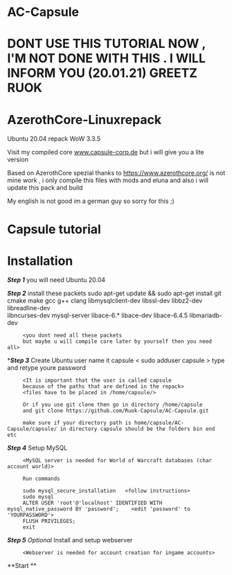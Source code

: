 # AC-Capsule

# DONT USE THIS TUTORIAL NOW , I'M NOT DONE WITH THIS . I WILL INFORM YOU  (20.01.21) GREETZ RUOK


# AzerothCore-Linuxrepack
Ubuntu 20.04 repack WoW 3.3.5

Visit my compiled core www.capsule-corp.de
but i will give you a lite version

Based on AzerothCore spezial thanks to https://www.azerothcore.org/
is not mine work , i only compile this files with mods and eluna 
and also i will update this pack and build

My english is not good im a german guy so sorry for this  ;)

# Capsule tutorial
# Installation

***Step 1*** you will need Ubuntu 20.04
         <placeholder>

***Step 2*** install these packets 
         sudo apt-get update && sudo apt-get install git cmake make gcc g++ clang libmysqlclient-dev libssl-dev libbz2-dev libreadline-dev              
         libncurses-dev mysql-server libace-6.* libace-dev libace-6.4.5 libmariadb-dev  
         
        
         <you dont need all these packets 
         but maybe u will compile core later by yourself then you need all>

****Step 3*** Create Ubuntu user name it capsule < sudo adduser capsule > type and retype youre password 
         
         <It is important that the user is called capsule 
         because of the paths that are defined in the repack>
         <files have to be placed in /home/capsule/>
        
         Or if you use git clone then go in directory /home/capsule 
         and git clone https://github.com/Ruok-Capsule/AC-Capsule.git
         
         make sure if your directory path is home/capsule/AC-Capsule/capsule/ in directory capsule should be the folders bin end etc 
         

***Step 4*** Setup MySQL 
         
         <MySQL server is needed for World of Warcraft databases (char account world)>
         
         Run commands
         
         sudo mysql_secure_installation   <follow instructions>
         sudo mysql
         ALTER USER 'root'@'localhost' IDENTIFIED WITH mysql_native_password BY 'password';    <edit 'password' to 'YOURPASSWORD'>
         FLUSH PRIVILEGES;
         exit

***Step 5*** *Optional* Install and setup webserver 
        
         <Webserver is needed for account creation for ingame accounts>
        
        
**Start  **       

